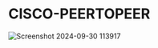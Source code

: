 # CISCO-PEERTOPEER
![Screenshot 2024-09-30 113917](https://github.com/user-attachments/assets/a995969c-9b34-46cc-b499-aeefe4faa065)
